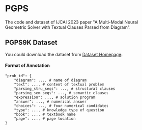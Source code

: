 # PGPS
The code and dataset of IJCAI 2023 paper "A Multi-Modal Neural Geometric Solver with Textual Clauses Parsed from Diagram".

## PGPS9K Dataset
You could download the dataset from [Dataset Homepage](http://www.nlpr.ia.ac.cn/databases/CASIA-PGPS9K).

#### Format of Annotation
```
"prob_id": {  
    "diagram": ..., # name of diagram 
    "text": ..., # content of textual problem
    "parsing_stru_seqs": ..., # structural clauses
    "parsing_sem_seqs": ..., # semantic clauses
    "expression": ..., # solution program
    "answer": ..., # numerical answer
    "choices": ..., # four numerical candidates
    "type": ..., # knowledge type of question
    "book": ..., # textbook name 
    "page": ..., # page location 
}
```